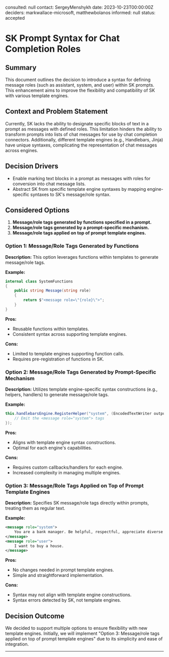 consulted: null
contact: SergeyMenshykh
date: 2023-10-23T00:00:00Z
deciders: markwallace-microsoft, matthewbolanos
informed: null
status: accepted

# SK Prompt Syntax for Chat Completion Roles

## Summary
This document outlines the decision to introduce a syntax for defining message roles (such as assistant, system, and user) within SK prompts. This enhancement aims to improve the flexibility and compatibility of SK with various template engines.

## Context and Problem Statement
Currently, SK lacks the ability to designate specific blocks of text in a prompt as messages with defined roles. This limitation hinders the ability to transform prompts into lists of chat messages for use by chat completion connectors. Additionally, different template engines (e.g., Handlebars, Jinja) have unique syntaxes, complicating the representation of chat messages across engines.

## Decision Drivers
- Enable marking text blocks in a prompt as messages with roles for conversion into chat message lists.
- Abstract SK from specific template engine syntaxes by mapping engine-specific syntaxes to SK's message/role syntax.

## Considered Options
1. **Message/role tags generated by functions specified in a prompt.**
2. **Message/role tags generated by a prompt-specific mechanism.**
3. **Message/role tags applied on top of prompt template engines.**

### Option 1: Message/Role Tags Generated by Functions
**Description:**
This option leverages functions within templates to generate message/role tags.

**Example:**
```csharp
internal class SystemFunctions
{
    public string Message(string role)
    {
        return $"<message role=\"{role}\">";
    }
}
```

**Pros:**
- Reusable functions within templates.
- Consistent syntax across supporting template engines.

**Cons:**
- Limited to template engines supporting function calls.
- Requires pre-registration of functions in SK.

### Option 2: Message/Role Tags Generated by Prompt-Specific Mechanism
**Description:**
Utilizes template engine-specific syntax constructions (e.g., helpers, handlers) to generate message/role tags.

**Example:**
```csharp
this.handlebarsEngine.RegisterHelper("system", (EncodedTextWriter output, Context context, Arguments arguments) => {
    // Emit the <message role="system"> tags
});
```

**Pros:**
- Aligns with template engine syntax constructions.
- Optimal for each engine's capabilities.

**Cons:**
- Requires custom callbacks/handlers for each engine.
- Increased complexity in managing multiple engines.

### Option 3: Message/Role Tags Applied on Top of Prompt Template Engines
**Description:**
Specifies SK message/role tags directly within prompts, treating them as regular text.

**Example:**
```xml
<message role="system">
    You are a bank manager. Be helpful, respectful, appreciate diverse language styles.
</message>
<message role="user">
    I want to buy a house.
</message>
```

**Pros:**
- No changes needed in prompt template engines.
- Simple and straightforward implementation.

**Cons:**
- Syntax may not align with template engine constructions.
- Syntax errors detected by SK, not template engines.

## Decision Outcome
We decided to support multiple options to ensure flexibility with new template engines. Initially, we will implement "Option 3: Message/role tags applied on top of prompt template engines" due to its simplicity and ease of integration.

---
